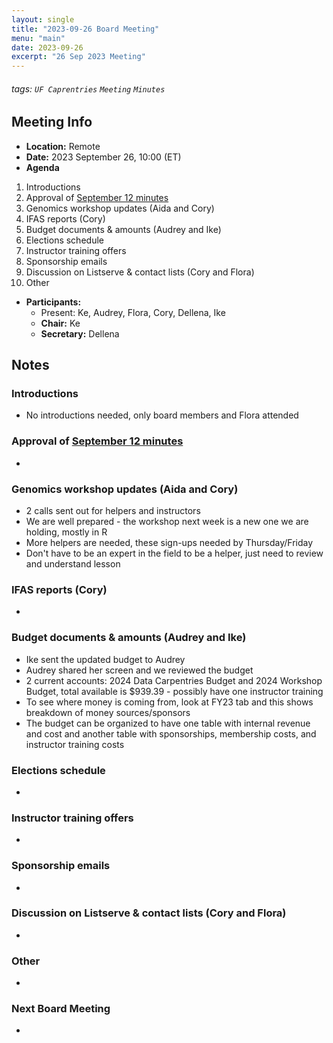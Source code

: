 ```yaml
---
layout: single
title: "2023-09-26 Board Meeting"
menu: "main"
date: 2023-09-26
excerpt: "26 Sep 2023 Meeting"
---
```


###### tags: `UF Caprentries` `Meeting` `Minutes`

## Meeting Info

- **Location:** Remote
- **Date:** 2023 September 26, 10:00 (ET)
- **Agenda**

1. Introductions
2. Approval of [September 12 minutes]([https://www.uf-carpentries.org/minutes/board-2023-08-29/](https://www.uf-carpentries.org/minutes/board-2023-09-12/))
3. Genomics workshop updates (Aida and Cory)
4. IFAS reports (Cory)
5. Budget documents & amounts (Audrey and Ike)
7. Elections schedule
8. Instructor training offers
9. Sponsorship emails
10. Discussion on Listserve & contact lists (Cory and Flora)
11. Other

- **Participants:**
    - Present: Ke, Audrey, Flora, Cory, Dellena, Ike
    - **Chair:** Ke
    - **Secretary:** Dellena

## Notes
<!-- Other important details discussed during the meeting can be entered here. -->

### Introductions
* No introductions needed, only board members and Flora attended

### Approval of [September 12 minutes](https://github.com/UF-Carpentry/website/blob/8a550153d34a88272207b321a1c4b59c3998b9a7/_minutes/Board-2023-09-12.md)
* 

### Genomics workshop updates (Aida and Cory)
* 2 calls sent out for helpers and instructors
* We are well prepared - the workshop next week is a new one we are holding, mostly in R
* More helpers are needed, these sign-ups needed by Thursday/Friday
* Don't have to be an expert in the field to be a helper, just need to review and understand lesson

### IFAS reports (Cory)
* 

### Budget documents & amounts (Audrey and Ike)
* Ike sent the updated budget to Audrey
* Audrey shared her screen and we reviewed the budget
* 2 current accounts: 2024 Data Carpentries Budget and 2024 Workshop Budget, total available is $939.39 - possibly have one instructor training
* To see where money is coming from, look at FY23 tab and this shows breakdown of money sources/sponsors
* The budget can be organized to have one table with internal revenue and cost and another table with sponsorships, membership costs, and instructor training costs

### Elections schedule
* 

### Instructor training offers
* 

### Sponsorship emails
* 

### Discussion on Listserve & contact lists (Cory and Flora)
* 

### Other
* 

### Next Board Meeting
* 

